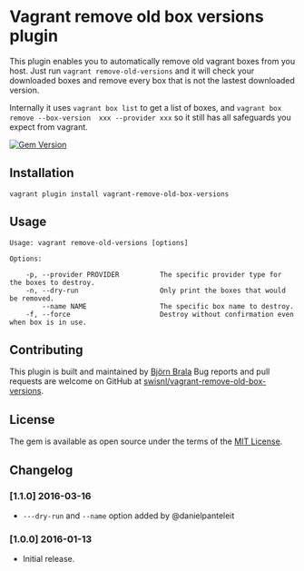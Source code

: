 # Vagrant remove old box versions plugin

This plugin enables you to automatically remove old vagrant boxes from you host. Just run ``vagrant remove-old-versions`` and it will check your downloaded boxes and remove every box that is not the lastest downloaded version.

Internally it uses ```vagrant box list``` to get a list of boxes, and ```vagrant box remove --box-version  xxx --provider xxx``` so it still has all safeguards you expect from vagrant.

[![Gem Version](https://badge.fury.io/rb/vagrant-remove-old-box-versions.svg)](https://badge.fury.io/rb/vagrant-remove-old-box-versions)

## Installation

```
vagrant plugin install vagrant-remove-old-box-versions
```

## Usage

```
Usage: vagrant remove-old-versions [options]

Options:

    -p, --provider PROVIDER          The specific provider type for the boxes to destroy.
    -n, --dry-run                    Only print the boxes that would be removed.
        --name NAME                  The specific box name to destroy.
    -f, --force                      Destroy without confirmation even when box is in use.
```

## Contributing

This plugin is built and maintained by [Björn Brala](https://www.swis.nl/over-ons/bjorn-brala)
Bug reports and pull requests are welcome on GitHub at [swisnl/vagrant-remove-old-box-versions](https://github.com/swisnl/vagrant-remove-old-box-versions).


## License

The gem is available as open source under the terms of the [MIT License](http://opensource.org/licenses/MIT).

## Changelog

### [1.1.0] 2016-03-16

* `---dry-run` and `--name` option added by @danielpanteleit

### [1.0.0] 2016-01-13

* Initial release.
